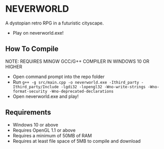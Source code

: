 # NEVERWORLD
A dystopian retro RPG in a futuristic cityscape.

- Play on neverworld.exe!

## How To Compile
NOTE: REQUIRES MINGW GCC/G++ COMPILER IN WINDOWS 10 OR HIGHER
* Open command prompt into the repo folder
* Run `g++ -g src/main.cpp -o neverworld.exe -Ithird_party -Ithird_party/Include -lgdi32 -lopengl32 -Wno-write-strings -Wno-format-security -Wno-deprecated-declarations`
* Open neverworld.exe and play!

## Requirements
* Windows 10 or above
* Requires OpenGL 1.1 or above
* Requires a minimum of 50MB of RAM
* Requires at least file space of 5MB to compile and download
